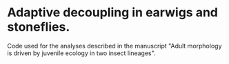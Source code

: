 # Adaptive decoupling in earwigs and stoneflies.

Code used for the analyses described in the manuscript "Adult morphology is driven by juvenile ecology in two insect lineages".
